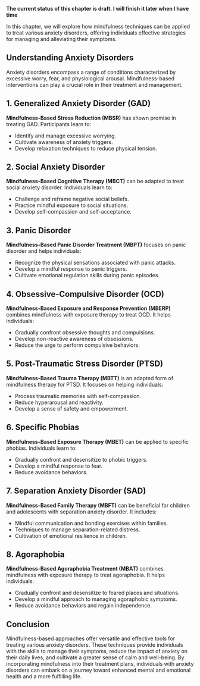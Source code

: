 **The current status of this chapter is draft. I will finish it later when I have time**

In this chapter, we will explore how mindfulness techniques can be applied to treat various anxiety disorders, offering individuals effective strategies for managing and alleviating their symptoms.

**Understanding Anxiety Disorders**
-----------------------------------

Anxiety disorders encompass a range of conditions characterized by excessive worry, fear, and physiological arousal. Mindfulness-based interventions can play a crucial role in their treatment and management.

**1. Generalized Anxiety Disorder (GAD)**
-----------------------------------------

**Mindfulness-Based Stress Reduction (MBSR)** has shown promise in treating GAD. Participants learn to:

* Identify and manage excessive worrying.
* Cultivate awareness of anxiety triggers.
* Develop relaxation techniques to reduce physical tension.

**2. Social Anxiety Disorder**
------------------------------

**Mindfulness-Based Cognitive Therapy (MBCT)** can be adapted to treat social anxiety disorder. Individuals learn to:

* Challenge and reframe negative social beliefs.
* Practice mindful exposure to social situations.
* Develop self-compassion and self-acceptance.

**3. Panic Disorder**
---------------------

**Mindfulness-Based Panic Disorder Treatment (MBPT)** focuses on panic disorder and helps individuals:

* Recognize the physical sensations associated with panic attacks.
* Develop a mindful response to panic triggers.
* Cultivate emotional regulation skills during panic episodes.

**4. Obsessive-Compulsive Disorder (OCD)**
------------------------------------------

**Mindfulness-Based Exposure and Response Prevention (MBERP)** combines mindfulness with exposure therapy to treat OCD. It helps individuals:

* Gradually confront obsessive thoughts and compulsions.
* Develop non-reactive awareness of obsessions.
* Reduce the urge to perform compulsive behaviors.

**5. Post-Traumatic Stress Disorder (PTSD)**
--------------------------------------------

**Mindfulness-Based Trauma Therapy (MBTT)** is an adapted form of mindfulness therapy for PTSD. It focuses on helping individuals:

* Process traumatic memories with self-compassion.
* Reduce hyperarousal and reactivity.
* Develop a sense of safety and empowerment.

**6. Specific Phobias**
-----------------------

**Mindfulness-Based Exposure Therapy (MBET)** can be applied to specific phobias. Individuals learn to:

* Gradually confront and desensitize to phobic triggers.
* Develop a mindful response to fear.
* Reduce avoidance behaviors.

**7. Separation Anxiety Disorder (SAD)**
----------------------------------------

**Mindfulness-Based Family Therapy (MBFT)** can be beneficial for children and adolescents with separation anxiety disorder. It includes:

* Mindful communication and bonding exercises within families.
* Techniques to manage separation-related distress.
* Cultivation of emotional resilience in children.

**8. Agoraphobia**
------------------

**Mindfulness-Based Agoraphobia Treatment (MBAT)** combines mindfulness with exposure therapy to treat agoraphobia. It helps individuals:

* Gradually confront and desensitize to feared places and situations.
* Develop a mindful approach to managing agoraphobic symptoms.
* Reduce avoidance behaviors and regain independence.

**Conclusion**
--------------

Mindfulness-based approaches offer versatile and effective tools for treating various anxiety disorders. These techniques provide individuals with the skills to manage their symptoms, reduce the impact of anxiety on their daily lives, and cultivate a greater sense of calm and well-being. By incorporating mindfulness into their treatment plans, individuals with anxiety disorders can embark on a journey toward enhanced mental and emotional health and a more fulfilling life.
